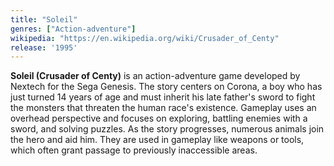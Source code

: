 ```yaml
---
title: "Soleil"
genres: ["Action-adventure"]
wikipedia: "https://en.wikipedia.org/wiki/Crusader_of_Centy"
release: '1995'
---
```

**Soleil (Crusader of Centy)** is an action-adventure game developed by Nextech for the Sega Genesis. The story centers on Corona, a boy who has just turned 14 years of age and must inherit his late father's sword to fight the monsters that threaten the human race's existence. Gameplay uses an overhead perspective and focuses on exploring, battling enemies with a sword, and solving puzzles. As the story progresses, numerous animals join the hero and aid him. They are used in gameplay like weapons or tools, which often grant passage to previously inaccessible areas.